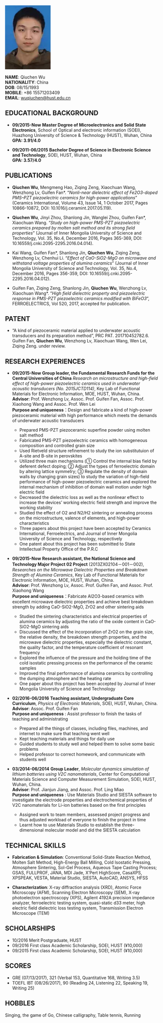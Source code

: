 ![](avatar.jpg)

**NAME**: Qiuchen Wu  
**NATIONALITY**: China  
**DOB**: 08/15/1993  
**MOBILE**: +86 15571203409  
**EMAIL**: wuqiuchen@hust.edu.cn   


## EDUCATIONAL BACKGROUND

- **09/2015-Now** **Master Degree of Microelectronics and Solid State Electronics**, School of Optical and electronic information (SOEI), Huazhong University of Science & Technology (HUST), Wuhan, China  
  **GPA: 3.91/4.0**

- **09/2011-06/2015** **Bachelor Degree of Science in Electronic Science and Technology**, SOEI, HUST, Wuhan, China   
  **GPA: 3.57/4.0**

## PUBLICATIONS


- **Qiuchen Wu**, Mengmeng Hao, Ziqing Zeng, Xiaochuan Wang, Wenzhong Lv, Guifen Fan*. “*Nonli-near dielectric effect of Fe2O3-doped PMS–PZT piezoelectric ceramics for high-power applications*” (Ceramics International, Volume 43, Issue 14, 1 October 2017, Pages 10866-10872, DOI: 10.1016/j.ceramint.2017.05.119).


- **Qiuchen Wu**, Jinyi Zhou, Shanlong Jin, Wanglei Zhou, Guifen Fan*, Xiaochuan Wang. “*Study on high-power PMS-PZT piezoelectric ceramics prepared by molten salt method and its strong field properties*” (Journal of Inner Mongolia University of Science and Technology, Vol. 35, No.4, December 2016, Pages 365-369, DOI: 10.16559/j.cnki.2095-2295.2016.04.014).

- Kai Wang, Guifen Fan*, Shanlong Jin, **Qiuchen Wu**, Ziqing Zeng, Wenzhong Lv, Chenhui Li. “*Effect of CaO-SiO2-MgO on microwave and withstand voltage properties of alumina ceramics*” (Journal of Inner Mongolia University of Science and Technology, Vol. 35, No.4, December 2016, Pages 356-359, DOI: 10.16559/j.cnki.2095-2295.2016.04.012).


- Guifen Fan, Ziqing Zeng, Shanlong Jin, **Qiuchen Wu**, Wenzhong Lv, Xiaochuan Wang*. “*High field dielectric property and piezoelectric response in PMS-PZT piezoelectric ceramics modified with BiFeO3*”, FERROELECTRICS, Vol 520, 2017, accepted for publication.


## PATENT


- “A kind of piezoceramic material applied to underwater acoustic transducers and its preparation method”, PRC PAT. 201710452782.6. Guifen Fan, **Qiuchen Wu**, Wenzhong Lv, Xiaochuan Wang, Wen Lei, Ziqing Zeng. under review.

## RESEARCH EXPERIENCES
- **09/2015-Now**  **Group leader, the Fundamental Research Funds for the Central Universities of China** *Research on microstructure and high-field effect of high-power piezoelectric ceramics used in underwater acoustic transducers (No. 2015JCTD114)*, Key Lab of Functional Materials for Electronic Information, MOE, HUST, Wuhan, China.   
**Advisor**: Prof. Wenzhong Lv, Assoc. Prof. Guifen Fan, Assoc. Prof. Xiaohong Wang and Assoc. Prof. Wen Lei  
**Purpose and uniqueness**：Design and fabricate a kind of high-power piezoceramic material with high performance which meets the demands of underwater acoustic transducers
	- Prepared PMS-PZT piezoceramic superfine powder using molten salt method
	- Fabricated PMS-PZT piezoelectric ceramics with homogeneous composition and controlled grain size
	- Used Rietveld structure refinement to study the ion substitutuion of A-site and B-site in perovskites
	- Utilized three main mechanisms (① Control the internal bias field by deferent defect doping; ② Adjust the types of ferroelectric domain by altering lattice symmetry; ③ Regulate the density of domain walls by changing grain sizes) to study the variation of high-field performance of high-power piezoelectric ceramics and explored the internal mechanism of inhibition of domain wall motion under high electric field
	- Decreased the dielectric loss as well as the nonlinear effect to increase the devices’ working electric field strength and improve the working stability
	- Studied the effect of O2 and N2/H2 sintering or annealing process on the microstructure, valence of elements, and high-power characteristics
	- Three papers about this project have been accepted by Ceramics International, Ferroelectrics, and Journal of Inner Mongolia University of Science and Technology, respectively
	- One patent about this project has been submitted to State Intellectual Property Office of the P.R.C


- **09/2015-Now**  **Research assistant, the National Science and Technology Major Project 02 Project** (2013ZX02104－001－002), *Researches on the Microwave Dielectric Properties and Breakdown Strength of Alumina Ceramics*, Key Lab of Functional Materials for Electronic Information, MOE, HUST, Wuhan, China.    
	**Advisor**: Prof. Wenzhong Lv, Assoc. Prof. Guifen Fan, and Assoc. Prof. Xiaohong Wang   
**Purpose and uniqueness**：Fabricate Al2O3-based ceramics with excellent microwave dielectric properties and achieve best breakdown strength by adding CaO-SiO2-MgO, ZrO2 and other sintering aids 
	- Studied the sintering characteristics and electrical properties of alumina ceramics by adjusting the ratio of the oxide content in CaO-SiO2-MgO sintering aids
	- Discussed the effect of the incorporation of ZrO2 on the grain size, the relative density, the breakdown strength properties, and the microwave dielectric properties, especially the dielectric constant, the quality factor, and the temperature coefficient of resonant frequency
	- Explored the influence of the pressure and the holding time of the cold isostatic pressing process on the performance of the ceramic samples
	- Improved the final performance of alumina ceramics by controlling the dumping atmosphere and the heating rate
	- One paper about this project has been accepted by Journal of Inner Mongolia University of Science and Technology

- **02/2016-06/2016**  **Teaching assistant, Undergraduate Core Curriculum**, *Physics of Electronic Materials*, SOEI, HUST, Wuhan, China.    
	**Advisor**: Assoc. Prof. Guifen Fan  
**Purpose and uniqueness** : Assist professor to finish the tasks of teaching and administrating
	- Prepared all the things of classes, including files, machines, and internet to make sure that teaching went well
	- Kept teaching materials and things for daily use
	- Guided students to study well and helped them to solve some basic problems
	- Helped professor to correct homework, and communicate with students well

- **03/2014-06/2014**  **Group Leader**, *Molecular dynamics simulation of lithium batteries using V2C nanomaterials*, Center for Computational Materials Science and Computer Measurement Simulation, SOEI, HUST, Wuhan, China.    
	 **Advisor**: Prof. Jianjun Jiang, and Assoc. Prof. Ling Miao  
**Purpose and uniqueness** : Use Materials Studio and SIESTA software to investigate the electrode properties and electrochemical properties of V2C nanomaterials for Li-ion batteries based on the first principles
	- Assigned work to team members, assessed project progress and thus adjusted workload of everyone to finish the project in time
	- Learnt how to use Materials Studio to establish the three-dimensional molecular model and did the SIESTA calculation 


## TECHNICAL SKILLS


- **Fabrication & Simulation**: Conventional Solid-State Reaction Method, Molten Salt Method, High-Energy Ball Milling, Cold Isostatic Pressing, Atmosphere Sintering, Sol-Gel Process, Aqueous Tape Casting Process; GSAS, FULLPROF, JANA, MDI Jade, X’Pert HighScore, CasaXPS, XPSPEAK, VESTA, Material Studio, SIESTA, AutoCAD, ANSYS, HFSS


- **Characterization**: X-ray diffraction analysis (XRD), Atomic Force Microscopy (AFM), Scanning Electron Microscopy (SEM), X-ray photoelectron spectroscopy (XPS), Agilent 4192A precision impedance analyzer, ferroelectric testing system, quasi-static d33 meter, high electric field dielectric loss testing system, Transmission Electron Microscope (TEM)


## SCHOLARSHIPS
- 10/2016   Merit Postgraduate, HUST 
- 09/2016   First class Academic Scholarship, SOEI, HUST (¥10,000)
- 09/2015   First class Academic Scholarship, SOEI, HUST (¥10,000)


## SCORES

- GRE (07/13/2017), 321 (Verbal 153, Quantitative 168, Writing 3.5)
- TOEFL IBT (08/26/2017), 90 (Reading 24, Listening 22, Speaking 19, Writing 25)


## HOBBLES
   Singing, the game of Go, Chinese calligraphy, Table tennis, Running

